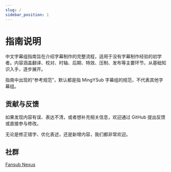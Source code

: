 ```yaml
---
slug: /
sidebar_position: 1
---
```


# 指南说明

中文字幕组指南旨在介绍字幕制作的完整流程，适用于没有字幕制作经验的初学者。内容涵盖翻译、校对、时轴、后期、特效、压制、发布等主要环节，从基础知识入手，逐步展开。

指南中出现的“参考规范”，默认都是指 MingYSub 字幕组的规范，不代表其他字幕组。

## 贡献与反馈

如果发现内容有误、表达不清，或者想补充相关信息，欢迎通过 GitHub 提出反馈或直接参与修改。

无论是修正错字、优化表述，还是新增内容，我们都非常欢迎。

## 社群

[Fansub Nexus](https://t.me/FansubNexus)
